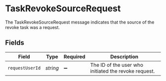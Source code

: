 # TaskRevokeSourceRequest

 The TaskRevokeSourceRequest message indicates that the source of the revoke task was a request.



## Fields

| Field                                                  | Type                                                   | Required                                               | Description                                            |
| ------------------------------------------------------ | ------------------------------------------------------ | ------------------------------------------------------ | ------------------------------------------------------ |
| `requestUserId`                                        | *string*                                               | :heavy_minus_sign:                                     |  The ID of the user who initiated the revoke request.<br/> |